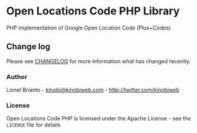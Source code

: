 # Open Locations Code PHP Library

PHP implementation of Google Open Location Code (Plus+Codes)

## Change log
Please see [CHANGELOG](CHANGELOG.md) for more information what has changed recently.

### Author
Lionel Brianto - <kinobi@kinobiweb.com> - <http://twitter.com/kinobiweb>

### License
Open Locations Code PHP is licensed under the Apache License - see the `LICENSE` file for details
